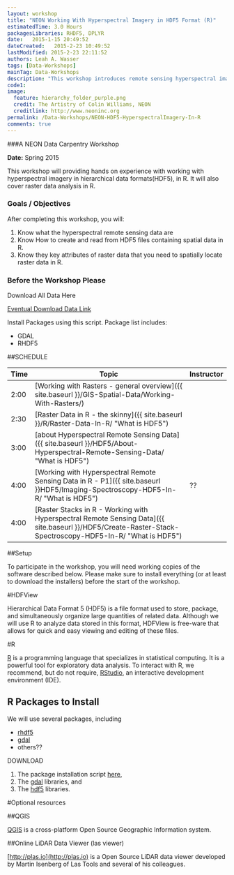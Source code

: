 ```yaml
---
layout: workshop
title: "NEON Working With Hyperspectral Imagery in HDF5 Format (R)"
estimatedTime: 3.0 Hours
packagesLibraries: RHDF5, DPLYR
date:   2015-1-15 20:49:52
dateCreated:   2015-2-23 10:49:52
lastModified: 2015-2-23 22:11:52
authors: Leah A. Wasser
tags: [Data-Workshops]
mainTag: Data-Workshops
description: "This workshop introduces remote sensing hyperspectral imagery. We will review the background of the data, how to open it in R and how to perform basic raster calculations. We will also explore raster data in R."
code1: 
image:
  feature: hierarchy_folder_purple.png
  credit: The Artistry of Colin Williams, NEON
  creditlink: http://www.neoninc.org
permalink: /Data-Workshops/NEON-HDF5-HyperspectralImagery-In-R
comments: true 
---
```


###A NEON Data Carpentry Workshop

**Date:** Spring 2015

This workshop will providing hands on experience with working with hyperspectral imagery in hierarchical data formats(HDF5), in R. It will also cover raster data analysis in R.

<div id="objectives">

<h3>Goals / Objectives</h3>
After completing this workshop, you will:
<ol>
<li>Know what the hyperspectral remote sensing data are</li>
<li>Know How to create and read from HDF5 files containing spatial data in R.</li>
<li>Know they key attributes of raster data that you need to spatially locate raster data in R.</li>
</ol>

<h3>Before the Workshop Please</h3>
<p>Download All Data Here</p>

<a href="##" class="btn btn-success"> Eventual Download Data Link</a>

<p>Install Packages using this script. Package list includes:</p>
<ul>
<li>GDAL</li>
<li>RHDF5 </li>
</ul>

</div>



##SCHEDULE


| Time        | Topic         | Instructor | 
|-------------|---------------|------------|
| 2:00     | [Working with Rasters - general overview]({{ site.baseurl }}/GIS-Spatial-Data/Working-With-Rasters/) |          |
| 2:30     | [Raster Data in R - the skinny]({{ site.baseurl }}/R/Raster-Data-In-R/ "What is HDF5")      |            |
| 3:00 | [about Hyperspectral Remote Sensing Data]({{ site.baseurl }}/HDF5/About-Hyperspectral-Remote-Sensing-Data/ "What is HDF5")          |      |
| 4:00 | [Working with Hyperspectral Remote Sensing Data in R - P1]({{ site.baseurl }}HDF5/Imaging-Spectroscopy-HDF5-In-R/ "What is HDF5")        | ??         |
| 4:00 | [Raster Stacks in R - Working with Hyperspectral Remote Sensing Data]({{ site.baseurl }}/HDF5/Create-Raster-Stack-Spectroscopy-HDF5-In-R/ "What is HDF5")          |      |


##Setup

To participate in the workshop, you will need working copies of the software described below. Please make sure to install everything (or at least to download the installers) before the start of the workshop.

#HDFView

Hierarchical Data Format 5 (HDF5) is a file format used to store, package, and simultaneously organize large quantities of related data. Although we will use R to analyze data stored in this format, HDFView is free-ware that allows for quick and easy viewing and editing of these files.


#R

<a href = "http://cran.r-project.org/">R</a> is a programming language that specializes in statistical computing. It is a powerful tool for exploratory data analysis. To interact with R, we recommend, but do not require, <a href="http://www.rstudio.com/">RStudio</a>, an interactive development environment (IDE). 

## R Packages to Install
We will use several packages, including 

* <a href = "http://www.bioconductor.org/packages/release/bioc/vignettes/rhdf5/inst/doc/rhdf5.pdf">rhdf5</a> 
* <a href = "http://cran.r-project.org/web/packages/rgdal/rgdal.pdf">gdal</a>
* others?? 

DOWNLOAD 

1. The package installation script <a href="https://github.com/NEONdps/neonESA2014/blob/master/packageInstallation.R">here</a>, 
2. The <a href = "http://trac.osgeo.org/gdal/wiki/DownloadingGdalBinaries">gdal</a> libraries, and 
3. The <a href = "http://www.hdfgroup.org/HDF5/release/obtain5.html">hdf5</a> libraries. 

#Optional resources

##QGIS

 <a href ="http://www.qgis.org/en/site/forusers/index.html#download" target="_blank">QGIS</a> is a cross-platform Open Source Geographic Information system.
 
##Online LiDAR Data Viewer (las viewer)

[http://plas.io](http://plas.io) is a Open Source LiDAR data viewer developed by Martin Isenberg of Las Tools and several of his colleagues.